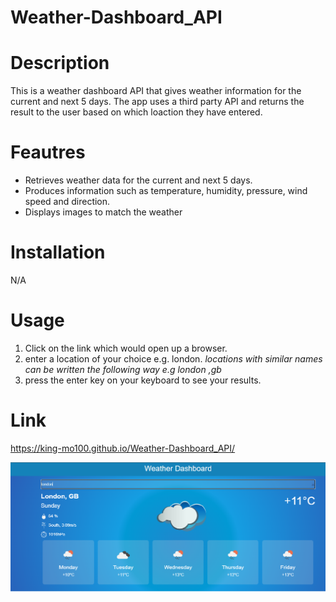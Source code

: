 # Weather-Dashboard_API

# Description

This is a weather dashboard API that gives weather information for the current and next 5 days.
The app uses a third party API and returns the result to the user based on which loaction they have entered.

# Feautres

* Retrieves weather data for the current and next 5 days.
* Produces information such as temperature, humidity, pressure, wind speed and direction.
* Displays images to match the weather

# Installation
N/A 

# Usage

1. Click on the link which would open up a browser.
2. enter a location of your choice e.g. london. 
*locations with similar names can be written the following way e.g london ,gb*
3. press the enter key on your keyboard to see your results.


# Link

https://king-mo100.github.io/Weather-Dashboard_API/

![Site Prewiew](assets/images/site-preview.png)
